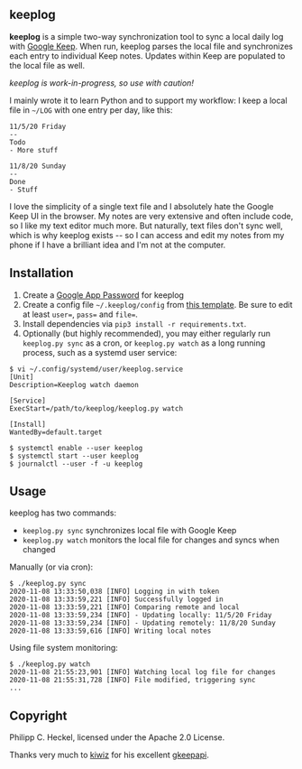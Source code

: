 keeplog
--
**keeplog** is a simple two-way synchronization tool to sync a local daily log with [Google Keep](https://keep.google.com). 
When run, keeplog parses the local file and synchronizes each entry to individual Keep notes. Updates within Keep are 
populated to the local file as well.

_keeplog is work-in-progress, so use with caution!_

I mainly wrote it to learn Python and to support my workflow: I keep a local file in `~/LOG` with one entry 
per day, like this:

```
11/5/20 Friday
--
Todo
- More stuff

11/8/20 Sunday
--
Done
- Stuff
``` 

I love the simplicity of a single text file and I absolutely hate the Google Keep UI in the browser. My notes are very
extensive and often include code, so I like my text editor much more. But naturally, text files don't sync well, which 
is why keeplog exists -- so I can access and edit my notes from my phone if I have a brilliant idea and I'm not at 
the computer.

Installation
--
1. Create a [Google App Password](https://myaccount.google.com/apppasswords) for keeplog
2. Create a config file `~/.keeplog/config` from [this template](config). Be sure to edit at least 
   `user=`, `pass=` and `file=`.
3. Install dependencies via `pip3 install -r requirements.txt`.
4. Optionally (but highly recommended), you may either regularly run `keeplog.py sync` as a cron, or `keeplog.py watch` 
   as a long running process, such as a systemd user service:
   
```
$ vi ~/.config/systemd/user/keeplog.service
[Unit]
Description=Keeplog watch daemon

[Service]
ExecStart=/path/to/keeplog/keeplog.py watch

[Install]
WantedBy=default.target

$ systemctl enable --user keeplog
$ systemctl start --user keeplog
$ journalctl --user -f -u keeplog
``` 

Usage
--
keeplog has two commands:

- `keeplog.py sync` synchronizes local file with Google Keep
- `keeplog.py watch` monitors the local file for changes and syncs when changed

Manually (or via cron):

```
$ ./keeplog.py sync
2020-11-08 13:33:50,038 [INFO] Logging in with token
2020-11-08 13:33:59,221 [INFO] Successfully logged in
2020-11-08 13:33:59,221 [INFO] Comparing remote and local
2020-11-08 13:33:59,234 [INFO] - Updating locally: 11/5/20 Friday
2020-11-08 13:33:59,234 [INFO] - Updating remotely: 11/8/20 Sunday
2020-11-08 13:33:59,616 [INFO] Writing local notes
```

Using file system monitoring:

```
$ ./keeplog.py watch
2020-11-08 21:55:23,901 [INFO] Watching local log file for changes
2020-11-08 21:55:31,728 [INFO] File modified, triggering sync
...
``` 




Copyright
--
Philipp C. Heckel, licensed under the Apache 2.0 License.

Thanks very much to [kiwiz](https://github.com/kiwiz) for his excellent [gkeepapi](https://github.com/kiwiz/gkeepapi). 